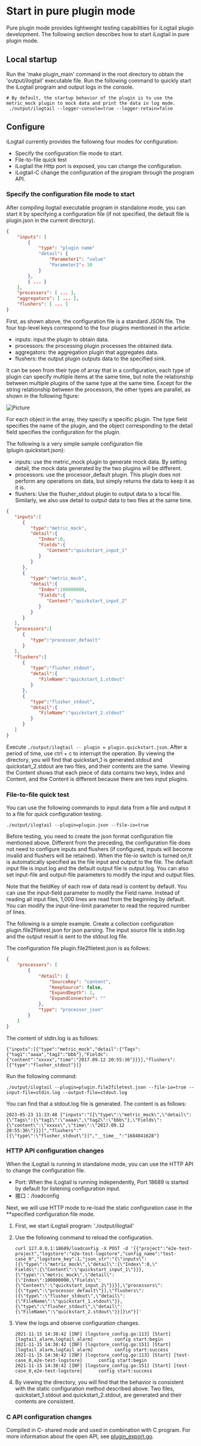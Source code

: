 # Start in pure plugin mode

Pure plugin mode provides lightweight testing capabilities for iLogtail plugin development. The following section describes how to start iLogtail in pure plugin mode.

## Local startup

Run the 'make plugin_main' command in the root directory to obtain the 'output/ilogtail' executable file. Run the following command to quickly start the iLogtail program and output logs in the console.

```shell
# By default, the startup behavior of the plugin is to use the metric_mock plugin to mock data and print the data in log mode.
 ./output/ilogtail --logger-console=true --logger-retain=false
```

## Configure

iLogtail currently provides the following four modes for configuration:

* Specify the configuration file mode to start.
* File-to-file quick test
* iLogtail the Http port is exposed, you can change the configuration.
* iLogtail-C change the configuration of the program through the program API.

### Specify the configuration file mode to start

After compiling ilogtail executable program in standalone mode, you can start it by specifying a configuration file (if not specified, the default file is plugin.json in the current directory).

```json
{
    "inputs": [
        {
            "type": "plugin name"
            "detail": {
                "Parameter1": "value"
                "Parameter2": 10
            }
        },
        { ... }
    ],
    "processors": [ ... ],
    "aggregators": [ ... ],
    "flushers": [ ... ]
}
```

First, as shown above, the configuration file is a standard JSON file. The four top-level keys correspond to the four plugins mentioned in the article:

* inputs: input the plugin to obtain data.
* processors: the processing plugin processes the obtained data.
* aggregators: the aggregation plugin that aggregates data.
* flushers: the output plugin outputs data to the specified sink.

It can be seen from their type of array that in a configuration, each type of plugin can specify multiple items at the same time, but note the relationship between multiple plugins of the same type at the same time. Except for the string relationship between the processors, the other types are parallel, as shown in the following figure:

![Picture](https://sls-opensource.oss-us-west-1.aliyuncs.com/ilogtail/logtail-libPluginBase.png?versionId=CAEQMxiBgIDM6YCk6BciIDBjYmVkZjQ2Yjg5NzQwY2NhZjI4MmFmZDA2M2MwZTU2)

For each object in the array, they specify a specific plugin. The type field specifies the name of the plugin, and the object corresponding to the detail field specifies the configuration for the plugin.

The following is a very simple sample configuration file (plugin.quickstart.json):

* inputs: use the metric\_mock plugin to generate mock data. By setting detail, the mock data generated by the two plugins will be different.
* processors: use the processor\_default plugin. This plugin does not perform any operations on data, but simply returns the data to keep it as it is.
* flushers: Use the flusher\_stdout plugin to output data to a local file. Similarly, we also use detail to output data to two files at the same time.

```json
{
   "inputs":[
      {
         "type":"metric_mock",
         "detail":{
            "Index":0,
            "Fields":{
               "Content":"quickstart_input_1"
            }
         }
      },
      {
         "type":"metric_mock",
         "detail":{
            "Index":100000000,
            "Fields":{
               "Content":"quickstart_input_2"
            }
         }
      }
   ],
   "processors":[
      {
         "type":"processor_default"
      }
   ],
   "flushers":[
      {
         "type":"flusher_stdout",
         "detail":{
            "FileName":"quickstart_1.stdout"
         }
      },
      {
         "type":"flusher_stdout",
         "detail":{
            "FileName":"quickstart_2.stdout"
         }
      }
   ]
}
```

Execute `./output/ilogtail -- plugin = plugin.quickstart.json`. After a period of time, use ctrl + c to interrupt the operation. By viewing the directory, you will find that quickstart\_1 is generated.stdout and quickstart\_2.stdout are two files, and their contents are the same. Viewing the Content shows that each piece of data contains two keys, Index and Content, and the Content is different because there are two input plugins.

### File-to-file quick test

You can use the following commands to input data from a file and output it to a file for quick configuration testing.

```shell
./output/ilogtail --plugin=plugin.json --file-io=true
```

Before testing, you need to create the json format configuration file mentioned above. Different from the preceding, the configuration file does not need to configure inputs and flushers (if configured, inputs will become invalid and flushers will be retained). When the file-io switch is turned on,It is automatically specified as the file input and output to the file. The default input file is input.log and the default output file is output.log. You can also set input-file and output-file parameters to modify the input and output files.

Note that the fieldKey of each row of data read is content by default. You can use the input-field parameter to modify the Field name. Instead of reading all input files, 1,000 lines are read from the beginning by default. You can modify the input-line-limit parameter to read the required number of lines.

The following is a simple example. Create a collection configuration plugin.file2filetest.json for json parsing. The input source file is stdin.log and the output result is sent to the stdout.log file.

The configuration file plugin.file2filetest.json is as follows:

```json
{
    "processors": [
        {
            "detail": {
                "SourceKey": "content",
                "KeepSource": false,
                "ExpandDepth": 1,
                "ExpandConnector": ""
            },
            "type": "processor_json"
        }
    ]
}
```

The content of stdin.log is as follows:

```text
{"inputs":[{"type":"metric_mock","detail":{"Tags":{"tag1":"aaaa","tag2":"bbb"},"Fields":{"content":"xxxxx","time":"2017.09.12 20:55:36"}}}],"flushers":[{"type":"flusher_stdout"}]}
```

Run the following command:

```shell
./output/ilogtail --plugin=plugin.file2filetest.json --file-io=true --input-file=stdin.log --output-file=stdout.log
```

You can find that a stdout.log file is generated. The content is as follows:

```text
2023-05-23 11:33:48 {"inputs":"[{\"type\":\"metric_mock\",\"detail\":{\"Tags\":{\"tag1\":\"aaaa\",\"tag2\":\"bbb\"},\"Fields\":{\"content\":\"xxxxx\",\"time\":\"2017.09.12 20:55:36\"}}}]","flushers":"[{\"type\":\"flusher_stdout\"}]","__time__":"1684841628"}
```

### HTTP API configuration changes

When the iLogtail is running in standalone mode, you can use the HTTP API to change the configuration file.

* Port: When the iLogtail is running independently, Port 18689 is started by default for listening configuration input.
* 接口：/loadconfig

Next, we will use HTTP mode to re-load the static configuration case in the **specified configuration file mode.

1. First, we start iLogtail program: './output/ilogtail'
2. Use the following command to reload the configuration.

    ```shell
    curl 127.0.0.1:18689/loadconfig -X POST -d '[{"project":"e2e-test-project","logstore":"e2e-test-logstore","config_name":"test-case_0","logstore_key":1,"json_str":"{\"inputs\":[{\"type\":\"metric_mock\",\"detail\":{\"Index\":0,\"
    Fields\":{\"Content\":\"quickstart_input_1\"}}},{\"type\":\"metric_mock\",\"detail\":{\"Index\":100000000,\"Fields\":{\"Content\":\"quickstart_input_2\"}}}],\"processors\":[{\"type\":\"processor_default\"}],\"flushers\":[{\"type\":\"flusher_stdout\",\"detail\":{\"FileName\":\"quickstart_1.stdout\"}},{\"type\":\"flusher_stdout\",\"detail\":{\"FileName\":\"quickstart_2.stdout\"}}]}\n"}]'
    ```

3. View the logs and observe configuration changes.

    ```log
    2021-11-15 14:38:42 [INF] [logstore_config.go:113] [Start] [logtail_alarm,logtail_alarm]        config start:begin      
    2021-11-15 14:38:42 [INF] [logstore_config.go:151] [Start] [logtail_alarm,logtail_alarm]        config start:success    
    2021-11-15 14:38:42 [INF] [logstore_config.go:113] [Start] [test-case_0,e2e-test-logstore]      config start:begin      
    2021-11-15 14:38:42 [INF] [logstore_config.go:151] [Start] [test-case_0,e2e-test-logstore]      config start:success
    ```

4. By viewing the directory, you will find that the behavior is consistent with the static configuration method described above. Two files, quickstart\_1.stdout and quickstart\_2.stdout, are generated and their contents are consistent.

### C API configuration changes

Compiled in C- shared mode and used in combination with C program. For more information about the open API, see [plugin\_export.go](https://github.com/alibaba/ilogtail/blob/main/plugin\_main/plugin\_export.go).
